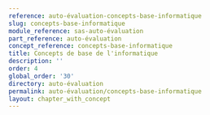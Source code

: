 ```yaml
---
reference: auto-évaluation-concepts-base-informatique
slug: concepts-base-informatique
module_reference: sas-auto-évaluation
part_reference: auto-évaluation
concept_reference: concepts-base-informatique
title: Concepts de base de l'informatique
description: ''
order: 4
global_order: '30'
directory: auto-évaluation
permalink: auto-évaluation/concepts-base-informatique
layout: chapter_with_concept
---
```

